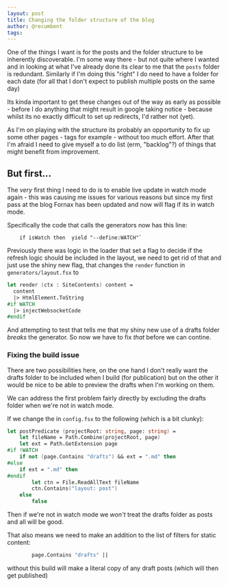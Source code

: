 ```yaml
---
layout: post
title: Changing the folder structure of the blog
author: @recumbent
tags:
---
```


One of the things I want is for the posts and the folder structure to be inherently discoverable. I'm some way there - but not quite where I wanted and in looking at what I've already done its clear to me that the `posts` folder is redundant. Similarly if I'm doing this "right" I do need to have a folder for each date (for all that I don't expect to publish multiple posts on the same day)

Its kinda important to get these changes out of the way as early as possible - before I do anything that might result in google taking notice - because whilst its no exactly difficult to set up redirects, I'd rather not (yet).

As I'm on playing with the structure its probably an opportunity to fix up some other pages - tags for example - without too much effort. After that I'm afraid I need to give myself a to do list (erm, "backlog"?) of things that might benefit from improvement.

## But first...

The _very_ first thing I need to do is to enable live update in watch mode again - this was causing me issues for various reasons but since my first pass at the blog Fornax has been updated and now will flag if its in watch mode.   

Specifically the code that calls the generators now has this line:

```
    if isWatch then  yield "--define:WATCH"`
```

Previously there was logic in the loader that set a flag to decide if the refresh logic should be included in the layout, we need to get rid of that and just use the shiny new flag, that changes the `render` function in `generators/layout.fsx` to

```fsharp
let render (ctx : SiteContents) content =
  content
  |> HtmlElement.ToString
#if WATCH
  |> injectWebsocketCode
#endif
```

And attempting to test that tells me that my shiny new use of a drafts folder _breaks_ the generator. So now we have to fix _that_ before we can contine.

### Fixing the build issue

There are two possibilities here, on the one hand I don't really want the drafts folder to be included when I build (for publication) but on the other it would be nice to be able to preview the drafts when I'm working on them.

We can address the first problem fairly directly by excluding the drafts folder when we're not in watch mode.

If we change the in `config.fsx` to the following (which is a bit clunky):

```fsharp
let postPredicate (projectRoot: string, page: string) =
    let fileName = Path.Combine(projectRoot, page)
    let ext = Path.GetExtension page
#if !WATCH
    if not (page.Contains "drafts") && ext = ".md" then
#else 
    if ext = ".md" then
#endif
        let ctn = File.ReadAllText fileName
        ctn.Contains("layout: post")
    else
        false
```

Then if we're not in watch mode we _won't_ treat the drafts folder as posts and all will be good.

That also means we need to make an addition to the list of filters for static content:

```fsharp
        page.Contains "drafts" ||
```

without this build will make a literal copy of any draft posts (which will then get published)
